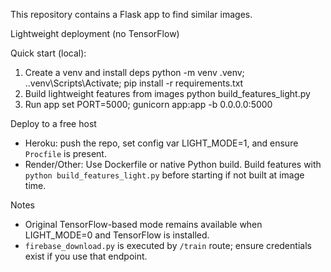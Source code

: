 This repository contains a Flask app to find similar images.

Lightweight deployment (no TensorFlow)

Quick start (local):

1. Create a venv and install deps
   python -m venv .venv; .\.venv\Scripts\Activate; pip install -r requirements.txt
2. Build lightweight features from images
   python build_features_light.py
3. Run app
   set PORT=5000; gunicorn app:app -b 0.0.0.0:5000

Deploy to a free host

- Heroku: push the repo, set config var LIGHT_MODE=1, and ensure `Procfile` is present.
- Render/Other: Use Dockerfile or native Python build. Build features with `python build_features_light.py` before starting if not built at image time.

Notes

- Original TensorFlow-based mode remains available when LIGHT_MODE=0 and TensorFlow is installed.
- `firebase_download.py` is executed by `/train` route; ensure credentials exist if you use that endpoint.
